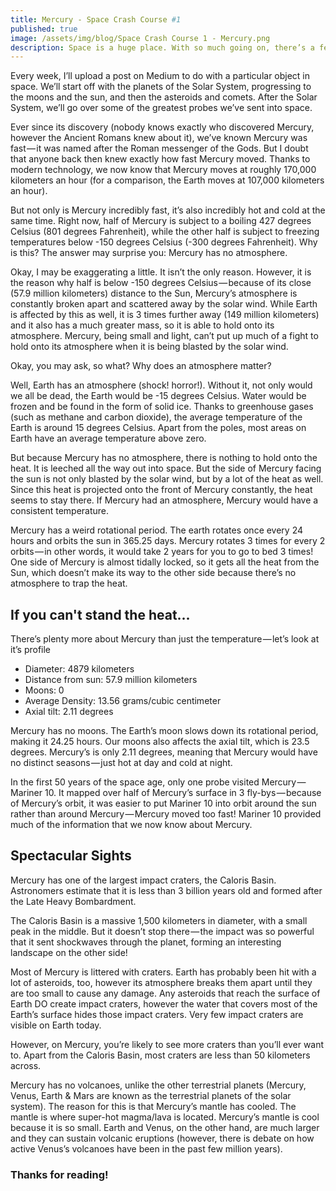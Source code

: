 ```yaml
---
title: Mercury - Space Crash Course #1
published: true
image: /assets/img/blog/Space Crash Course 1 - Mercury.png
description: Space is a huge place. With so much going on, there’s a few people that have trouble with understanding space. If you’re one of those people, have no fear, as help is here! Today we're looking at Mercury! Check out the original post at http://acord.tech/8d455
---
```


Every week, I’ll upload a post on Medium to do with a particular object in space. We’ll start off with the planets of the Solar System, progressing to the moons and the sun, and then the asteroids and comets. After the Solar System, we’ll go over some of the greatest probes we’ve sent into space.

Ever since its discovery (nobody knows exactly who discovered Mercury, however the Ancient Romans knew about it), we’ve known Mercury was fast — it was named after the Roman messenger of the Gods. But I doubt that anyone back then knew exactly how fast Mercury moved. Thanks to modern technology, we now know that Mercury moves at roughly 170,000 kilometers an hour (for a comparison, the Earth moves at 107,000 kilometers an hour).

But not only is Mercury incredibly fast, it’s also incredibly hot and cold at the same time. Right now, half of Mercury is subject to a boiling 427 degrees Celsius (801 degrees Fahrenheit), while the other half is subject to freezing temperatures below -150 degrees Celsius (-300 degrees Fahrenheit). Why is this? The answer may surprise you: Mercury has no atmosphere.

Okay, I may be exaggerating a little. It isn’t the only reason. However, it is the reason why half is below -150 degrees Celsius — because of its close (57.9 million kilometers) distance to the Sun, Mercury’s atmosphere is constantly broken apart and scattered away by the solar wind. While Earth is affected by this as well, it is 3 times further away (149 million kilometers) and it also has a much greater mass, so it is able to hold onto its atmosphere. Mercury, being small and light, can’t put up much of a fight to hold onto its atmosphere when it is being blasted by the solar wind.

Okay, you may ask, so what? Why does an atmosphere matter?

Well, Earth has an atmosphere (shock! horror!). Without it, not only would we all be dead, the Earth would be -15 degrees Celsius. Water would be frozen and be found in the form of solid ice. Thanks to greenhouse gases (such as methane and carbon dioxide), the average temperature of the Earth is around 15 degrees Celsius. Apart from the poles, most areas on Earth have an average temperature above zero.

But because Mercury has no atmosphere, there is nothing to hold onto the heat. It is leeched all the way out into space. But the side of Mercury facing the sun is not only blasted by the solar wind, but by a lot of the heat as well. Since this heat is projected onto the front of Mercury constantly, the heat seems to stay there. If Mercury had an atmosphere, Mercury would have a consistent temperature.

Mercury has a weird rotational period. The earth rotates once every 24 hours and orbits the sun in 365.25 days. Mercury rotates 3 times for every 2 orbits — in other words, it would take 2 years for you to go to bed 3 times! One side of Mercury is almost tidally locked, so it gets all the heat from the Sun, which doesn’t make its way to the other side because there’s no atmosphere to trap the heat.

## If you can't stand the heat...
There’s plenty more about Mercury than just the temperature — let’s look at it’s profile
* Diameter: 4879 kilometers
* Distance from sun: 57.9 million kilometers
* Moons: 0
* Average Density: 13.56 grams/cubic centimeter
* Axial tilt: 2.11 degrees

Mercury has no moons. The Earth’s moon slows down its rotational period, making it 24.25 hours. Our moons also affects the axial tilt, which is 23.5 degrees. Mercury’s is only 2.11 degrees, meaning that Mercury would have no distinct seasons — just hot at day and cold at night.

In the first 50 years of the space age, only one probe visited Mercury — Mariner 10. It mapped over half of Mercury’s surface in 3 fly-bys — because of Mercury’s orbit, it was easier to put Mariner 10 into orbit around the sun rather than around Mercury — Mercury moved too fast! Mariner 10 provided much of the information that we now know about Mercury.

## Spectacular Sights
Mercury has one of the largest impact craters, the Caloris Basin. Astronomers estimate that it is less than 3 billion years old and formed after the Late Heavy Bombardment.

The Caloris Basin is a massive 1,500 kilometers in diameter, with a small peak in the middle. But it doesn’t stop there — the impact was so powerful that it sent shockwaves through the planet, forming an interesting landscape on the other side!

Most of Mercury is littered with craters. Earth has probably been hit with a lot of asteroids, too, however its atmosphere breaks them apart until they are too small to cause any damage. Any asteroids that reach the surface of Earth DO create impact craters, however the water that covers most of the Earth’s surface hides those impact craters. Very few impact craters are visible on Earth today.

However, on Mercury, you’re likely to see more craters than you’ll ever want to. Apart from the Caloris Basin, most craters are less than 50 kilometers across.

Mercury has no volcanoes, unlike the other terrestrial planets (Mercury, Venus, Earth & Mars are known as the terrestrial planets of the solar system). The reason for this is that Mercury’s mantle has cooled. The mantle is where super-hot magma/lava is located. Mercury’s mantle is cool because it is so small. Earth and Venus, on the other hand, are much larger and they can sustain volcanic eruptions (however, there is debate on how active Venus’s volcanoes have been in the past few million years).

### Thanks for reading!

